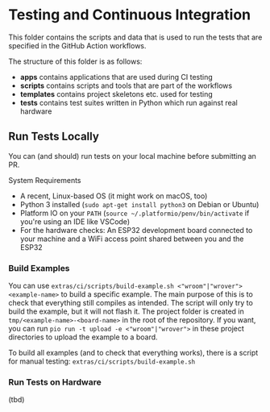 # Testing and Continuous Integration

This folder contains the scripts and data that is used to run the tests that are specified in the GitHub Action workflows.

The structure of this folder is as follows:

- **apps** contains applications that are used during CI testing
- **scripts** contains scripts and tools that are part of the workflows
- **templates** contains project skeletons etc. used for testing
- **tests** contains test suites written in Python which run against real hardware

## Run Tests Locally

You can (and should) run tests on your local machine before submitting an PR.

System Requirements

- A recent, Linux-based OS (it might work on macOS, too)
- Python 3 installed (`sudo apt-get install python3` on Debian or Ubuntu)
- Platform IO on your `PATH` (`source ~/.platformio/penv/bin/activate` if you're using an IDE like VSCode)
- For the hardware checks: An ESP32 development board connected to your machine and a WiFi access point shared between you and the ESP32

### Build Examples

You can use `extras/ci/scripts/build-example.sh <"wroom"|"wrover"> <example-name>` to build a specific example.
The main purpose of this is to check that everything still compiles as intended.
The script will only try to build the example, but it will not flash it.
The project folder is created in `tmp/<example-name>-<board-name>` in the root of the repository.
If you want, you can run `pio run -t upload -e <"wroom"|"wrover">` in these project directories to upload the example to a board.

To build all examples (and to check that everything works), there is a script for manual testing: `extras/ci/scripts/build-example.sh`

### Run Tests on Hardware

(tbd)

